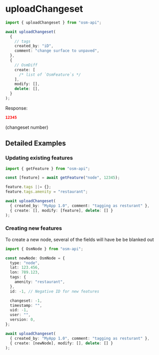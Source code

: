 # uploadChangeset

```ts
import { uploadChangeset } from "osm-api";

await uploadChangeset(
  {
    // tags
    created_by: "iD",
    comment: "change surface to unpaved",
  },
  {
    // OsmDiff
    create: [
      /* list of `OsmFeature`s */
    ],
    modify: [],
    delete: [],
  }
);
```

Response:

```json
12345
```

(changeset number)

## Detailed Examples

### Updating existing features

```ts
import { getFeature } from "osm-api";

const [feature] = await getFeature("node", 12345);

feature.tags ||= {};
feature.tags.amenity = "restaurant";

await uploadChangeset(
  { created_by: "MyApp 1.0", comment: "tagging as resturant" },
  { create: [], modify: [feature], delete: [] }
);
```

### Creating new features

To create a new node, several of the fields will have be be blanked out

```ts
import { OsmNode } from "osm-api";

const newNode: OsmNode = {
  type: "node",
  lat: 123.456,
  lon: 789.123,
  tags: {
    amenity: "restaurant",
  },
  id: -1, // Negative ID for new features

  changeset: -1,
  timestamp: "",
  uid: -1,
  user: "",
  version: 0,
};

await uploadChangeset(
  { created_by: "MyApp 1.0", comment: "tagging as resturant" },
  { create: [newNode], modify: [], delete: [] }
);
```
